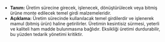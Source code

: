 - **Tanım:** Üretim sürecine girecek, işlenecek, dönüştürülecek veya bitmiş ürüne monte edilecek temel girdi malzemeleridir.
- **Açıklama:** Üretim sürecinde kullanılacak temel girdilerdir ve işlenerek mamul (bitmiş ürün) haline getirilirler. Üretimin kesintisiz sürmesi, yeterli ve kaliteli ham madde bulunmasına bağlıdır. Eksikliği üretimi durdurabilir, bu yüzden tedarik yönetimi kritiktir.